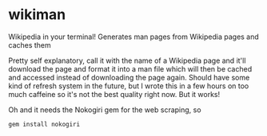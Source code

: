 # wikiman
Wikipedia in your terminal! Generates man pages from Wikipedia pages and caches them

Pretty self explanatory, call it with the name of a Wikipedia page and it'll download the page and format it
into a man file which will then be cached and accessed instead of downloading the page again. Should have some kind
of refresh system in the future, but I wrote this in a few hours on too much caffeine so it's not the best quality
right now. But it works!

Oh and it needs the Nokogiri gem for the web scraping, so

    gem install nokogiri

